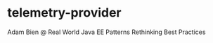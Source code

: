 telemetry-provider
==================

Adam Bien @ Real World Java EE Patterns Rethinking Best Practices
